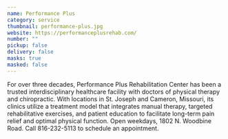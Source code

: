 ```yaml
---
name: Performance Plus
category: service
thumbnail: performance-plus.jpg
website: https://performanceplusrehab.com/
number: ""
pickup: false
delivery: false
masks: true
masked: false
---
```

F﻿or over three decades, Performance Plus Rehabilitation Center has been a trusted interdisciplinary healthcare facility with doctors of physical therapy and chiropractic. With locations in St. Joseph and Cameron, Missouri, its clinics utilize a treatment model that integrates manual therapy, targeted rehabilitative exercises, and patient education to facilitate long-term pain relief and optimal physical function. Open weekdays, 1802 N. Woodbine Road. Call 816-232-5113 to schedule an appointment.